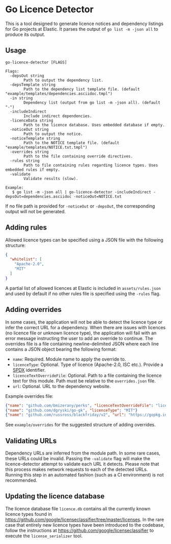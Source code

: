Go Licence Detector
===================

This is a tool designed to generate licence notices and dependency listings for Go projects at Elastic. It parses the output of `go list -m -json all` to produce its output.


## Usage

```
go-licence-detector [FLAGS]

Flags:
  -depsOut string
    	Path to output the dependency list.
  -depsTemplate string
    	Path to the dependency list template file. (default "example/templates/dependencies.asciidoc.tmpl")
  -in string
    	Dependency list (output from go list -m -json all). (default "-")
  -includeIndirect
    	Include indirect dependencies.
  -licenceData string
    	Path to the licence database. Uses embedded database if empty.
  -noticeOut string
    	Path to output the notice.
  -noticeTemplate string
    	Path to the NOTICE template file. (default "example/templates/NOTICE.txt.tmpl")
  -overrides string
    	Path to the file containing override directives.
  -rules string
    	Path to file containing rules regarding licence types. Uses embedded rules if empty.
  -validate
    	Validate results (slow).

Example:
   $ go list -m -json all | go-licence-detector -includeIndirect -depsOut=dependencies.asciidoc -noticeOut=NOTICE.txt
```

If no file path is provided for `-noticeOut` or `-depsOut`, the corresponding output will not be generated. 


## Adding rules

Allowed licence types can be specified using a JSON file with the following structure:

```json
{
  "whitelist": [
    "Apache-2.0",
    "MIT"
  ]
}
```

A partial list of allowed licences at Elastic is included in `assets/rules.json` and used by default if no other rules file is specified using the `-rules` flag.


## Adding overrides

In some cases, the application will not be able to detect the licence type or infer the correct URL for a dependency. When there are issues with licences (no licence file or unknown licence type), the application will fail with an error message instructing the user to add an override to continue. The overrides file is a file containing newline-delimited JSON where each line contains a JSON object bearing the following format:

- `name`: Required. Module name to apply the override to.
- `licenceType`: Optional. Type of licence (Apache-2.0, ISC etc.). Provide a [SPDX](https://spdx.org/licenses/) identifier.
- `licenceTextOverrideFile`: Optional. Path to a file containing the licence text for this module. Path must be relative to the `overrides.json` file.
- `url`: Optional. URL to the dependency website.

Example overrides file:

```json
{"name": "github.com/bmizerany/perks", "licenceTextOverrideFile": "licences/github.com/bmizerany/perks/LICENCE"}
{"name": "github.com/dgryski/go-gk", "licenceType": "MIT"}
{"name": "github.com/russross/blackfriday/v2", "url": "https://gopkg.in/russross/blackfriday.v2"}
```

See `example/overrides` for the suggested structure of adding overrides.


## Validating URLs

Dependency URLs are inferred from the module path. In some rare cases, these URLs could be invalid. Passing the `-validate` flag will make the licence-detector attempt to validate each URL it detects. Please note that this process makes network requests to each of the detected URLs. Running this step in an automated fashion (such as a CI environment) is not recommended.


## Updating the licence database

The licence database file `licence.db` contains all the currently known licence types found in https://github.com/google/licenseclassifier/tree/master/licenses. In the rare case that entirely new licence types have been introduced to the codebase, follow the instructions at https://github.com/google/licenseclassifier to execute the `license_serializer` tool.
